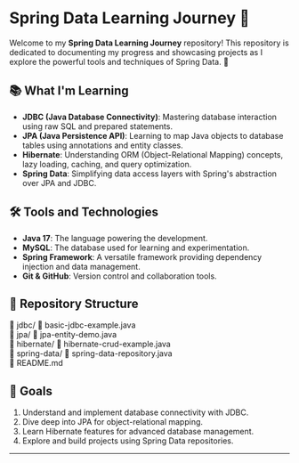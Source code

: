 # Spring Data Learning Journey 🚀

Welcome to my **Spring Data Learning Journey** repository! This repository is dedicated to documenting my progress and showcasing projects as I explore the powerful tools and techniques of Spring Data. 🌟

## 📚 What I'm Learning
- **JDBC (Java Database Connectivity)**: Mastering database interaction using raw SQL and prepared statements.
- **JPA (Java Persistence API)**: Learning to map Java objects to database tables using annotations and entity classes.
- **Hibernate**: Understanding ORM (Object-Relational Mapping) concepts, lazy loading, caching, and query optimization.
- **Spring Data**: Simplifying data access layers with Spring's abstraction over JPA and JDBC.

## 🛠️ Tools and Technologies
- **Java 17**: The language powering the development.
- **MySQL**: The database used for learning and experimentation.
- **Spring Framework**: A versatile framework providing dependency injection and data management.
- **Git & GitHub**: Version control and collaboration tools.

## 📂 Repository Structure
📁 jdbc/ 📄 basic-jdbc-example.java <br>
📁 jpa/ 📄 jpa-entity-demo.java <br>
📁 hibernate/ 📄 hibernate-crud-example.java <br>
📁 spring-data/ 📄 spring-data-repository.java <br> 
📄 README.md


## 🌟 Goals
1. Understand and implement database connectivity with JDBC.
2. Dive deep into JPA for object-relational mapping.
3. Learn Hibernate features for advanced database management.
4. Explore and build projects using Spring Data repositories.

---
